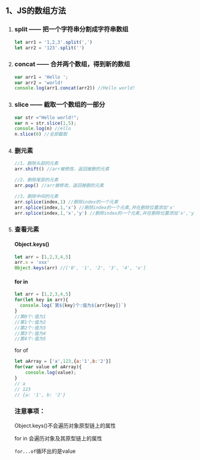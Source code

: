 ## 1、JS的数组方法

1. ### split —— 把一个字符串分割成字符串数组

   ```js
   let arr1 = '1,2,3'.split(',')
   let arr2 = '123'.split('')
   ```

2. ### concat —— 合并两个数组，得到新的数组

   ```js
   var arr1 = 'Hello ';
   var arr2 = 'world!
   console.log(arr1.concat(arr2)) //Hello world!
   ```

3. ### slice —— 截取一个数组的一部分

   ```js
   var str ="Hello world!";
   var n = str.slice(1,5);
   console.log(n) //ello
   n.slice(0) //全部截取
   ```

4. ### 删元素

   ```js
   //1、删除头部的元素
   arr.shift() //arr被修改，返回被删的元素
   
   //2、删除尾部的元素
   arr.pop() //arr被修改，返回被删的元素
   
   //3、删除中间的元素
   arr.splice(index,1) //删除index的一个元素
   arr.splice(index,1,'x') //删除index的一个元素,并在删除位置添加'x'
   arr.splice(index,1,'x','y') //删除index的一个元素,并在删除位置添加'x','y'
   
   ```

   

5. ### 查看元素

   #### Object.keys()

   ```js
   let arr = [1,2,3,4,5]
   arr.x = 'xxx'
   Object.keys(arr) //['0', '1', '2', '3', '4', 'x']
   ```

   #### for in

   ```js
   let arr = [1,2,3,4,5]
   for(let key in arr){
     console.log(`第${key}个:值为${arr[key]}`)
   }
   //第0个:值为1
   //第1个:值为2
   //第2个:值为3
   //第3个:值为4
   //第4个:值为5
   ```

   for of

   ```js
   let aArray = ['a',123,{a:'1',b:'2'}]
   for(var value of aArray){
       console.log(value);
   }
   // a
   // 123
   // {a: '1', b: '2'}
   ```

   

   ### 注意事项：

   Object.keys()不会遍历对象原型链上的属性

   for in 会遍历对象及其原型链上的属性

   `for...of`循环出的是value
